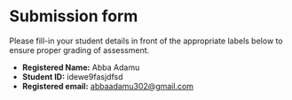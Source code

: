 # Submission form

Please fill-in your student details in front of the appropriate labels
below to ensure proper grading of assessment.

- **Registered Name:** Abba Adamu
- **Student ID:** idewe9fasjdfsd
- **Registered email:** abbaadamu302@gmail.com
